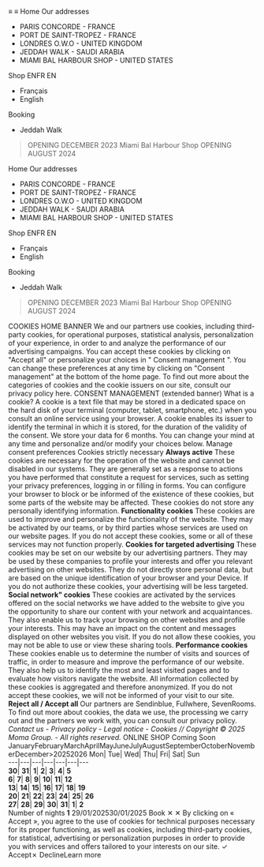 ≡
≡
Home 
Our addresses 
  * PARIS CONCORDE - FRANCE 
  * PORT DE SAINT-TROPEZ - FRANCE 
  * LONDRES O.W.O - UNITED KINGDOM 
  * JEDDAH WALK - SAUDI ARABIA 
  * MIAMI BAL HARBOUR SHOP - UNITED STATES 


Shop 
ENFR
EN 
  * Français 
  * English 


Booking 
  * Jeddah Walk
> OPENING DECEMBER 2023
Miami Bal Harbour Shop
> OPENING AUGUST 2024


Home 
Our addresses 
  * PARIS CONCORDE - FRANCE 
  * PORT DE SAINT-TROPEZ - FRANCE 
  * LONDRES O.W.O - UNITED KINGDOM 
  * JEDDAH WALK - SAUDI ARABIA 
  * MIAMI BAL HARBOUR SHOP - UNITED STATES 


Shop 
ENFR
EN 
  * Français 
  * English 


Booking 
  * Jeddah Walk
> OPENING DECEMBER 2023
Miami Bal Harbour Shop
> OPENING AUGUST 2024


COOKIES
HOME BANNER
We and our partners use cookies, including third-party cookies, for operational purposes, statistical analysis, personalization of your experience, in order to and analyze the performance of our advertising campaigns.
You can accept these cookies by clicking on "Accept all" or personalize your choices in " Consent management ".
You can change these preferences at any time by clicking on "Consent management" at the bottom of the home page.
To find out more about the categories of cookies and the cookie issuers on our site, consult our privacy policy here.
CONSENT MANAGEMENT (extended banner)
What is a cookie? A cookie is a text file that may be stored in a dedicated space on the hard disk of your terminal (computer, tablet, smartphone, etc.) when you consult an online service using your browser. A cookie enables its issuer to identify the terminal in which it is stored, for the duration of the validity of the consent. We store your data for 6 months. You can change your mind at any time and personalize and/or modify your choices below.
Manage consent preferences
Cookies strictly necessary
**Always active** These cookies are necessary for the operation of the website and cannot be disabled in our systems. They are generally set as a response to actions you have performed that constitute a request for services, such as setting your privacy preferences, logging in or filling in forms. You can configure your browser to block or be informed of the existence of these cookies, but some parts of the website may be affected. These cookies do not store any personally identifying information.
**Functionality cookies**
These cookies are used to improve and personalize the functionality of the website. They may be activated by our teams, or by third parties whose services are used on our website pages. If you do not accept these cookies, some or all of these services may not function properly.
**Cookies for targeted advertising**
These cookies may be set on our website by our advertising partners. They may be used by these companies to profile your interests and offer you relevant advertising on other websites. They do not directly store personal data, but are based on the unique identification of your browser and your Device. If you do not authorize these cookies, your advertising will be less targeted.
**Social network" cookies**
These cookies are activated by the services offered on the social networks we have added to the website to give you the opportunity to share our content with your network and acquaintances. They also enable us to track your browsing on other websites and profile your interests. This may have an impact on the content and messages displayed on other websites you visit. If you do not allow these cookies, you may not be able to use or view these sharing tools.
**Performance cookies** These cookies enable us to determine the number of visits and sources of traffic, in order to measure and improve the performance of our website. They also help us to identify the most and least visited pages and to evaluate how visitors navigate the website. All information collected by these cookies is aggregated and therefore anonymized. If you do not accept these cookies, we will not be informed of your visit to our site.
**Reject all / Accept all**
Our partners are Sendinblue, Fullwhere, SevenRooms.
To find out more about cookies, the data we use, the processing we carry out and the partners we work with, you can consult our privacy policy.
_Contact us - Privacy policy - Legal notice - Cookies // Copyright © 2025 Moma Group. - All rights reserved._
ONLINE SHOP
Coming Soon
JanuaryFebruaryMarchAprilMayJuneJulyAugustSeptemberOctoberNovemberDecember>20252026
Mon| Tue| Wed| Thu| Fri| Sat| Sun  
---|---|---|---|---|---|---  
**30**| **31**| **1**| **2**| **3**| **4**| **5**  
**6**| **7**| **8**| **9**| **10**| **11**| **12**  
**13**| **14**| **15**| **16**| **17**| **18**| **19**  
**20**| **21**| **22**| **23**| **24**| **25**| **26**  
**27**| **28**| **29**| **30**| **31**| **1**| **2**  
Number of nights **1**
29/01/202530/01/2025
Book
✕
✕
By clicking on « Accept », you agree to the use of cookies for technical purposes necessary for its proper functioning, as well as cookies, including third-party cookies, for statistical, advertising or personalization purposes in order to provide you with services and offers tailored to your interests on our site.
✓ Accept✗ DeclineLearn more
